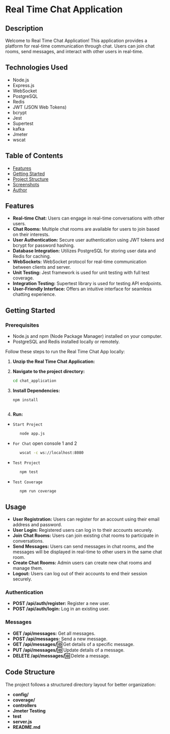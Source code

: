 # Real Time Chat Application

## Description

Welcome to Real Time Chat Application! This application provides a platform for real-time communication through chat. Users can join chat rooms, send messages, and interact with other users in real-time.

## Technologies Used

- Node.js
- Express.js
- WebSocket
- PostgreSQL
- Redis
- JWT (JSON Web Tokens)
- bcrypt
- Jest
- Supertest
- kafka
- Jmeter
- wscat

## Table of Contents

- [Features](#features)
- [Getting Started](#getting-started)
- [Project Structure](#project-structure)
- [Screenshots](#screenshots)
- [Author](#author)

## Features

- **Real-time Chat:** Users can engage in real-time conversations with other users.
- **Chat Rooms:** Multiple chat rooms are available for users to join based on their interests.
- **User Authentication:** Secure user authentication using JWT tokens and bcrypt for password hashing.
- **Database Integration:** Utilizes PostgreSQL for storing user data and Redis for caching.
- **WebSockets:** WebSocket protocol for real-time communication between clients and server.
- **Unit Testing:** Jest framework is used for unit testing with full test coverage.
- **Integration Testing:** Supertest library is used for testing API endpoints.
- **User-Friendly Interface:** Offers an intuitive interface for seamless chatting experience.

## Getting Started

### Prerequisites

- Node.js and npm (Node Package Manager) installed on your computer.
- PostgreSQL and Redis installed locally or remotely.

Follow these steps to run the Real Time Chat App locally:

1. **Unzip the Real Time Chat Application:**

2. **Navigate to the project directory:**

   ```bash
   cd chat_application
   ```

3. **Install Dependencies:**

   ```bash
   npm install
   ```

   ```

   ```

4. **Run:**

- `Start Project`
  ```bash
     node app.js
  ```
- `For Chat`
  open console 1 and 2

  ```bash
     wscat -c ws://localhost:8080

  ```

- `Test Project`

  ```bash
     npm test
  ```

- `Test Coverage`
  ```bash
     npm run coverage
  ```

## Usage

- **User Registration:** Users can register for an account using their email address and password.
- **User Login:** Registered users can log in to their accounts securely.
- **Join Chat Rooms:** Users can join existing chat rooms to participate in conversations.
- **Send Messages:** Users can send messages in chat rooms, and the messages will be displayed in real-time to other users in the same chat room.
- **Create Chat Rooms:** Admin users can create new chat rooms and manage them.
- **Logout:** Users can log out of their accounts to end their session securely.


### Authentication

- **POST /api/auth/register:** Register a new user.
- **POST /api/auth/login:** Log in an existing user.

### Messages

- **GET /api/messages:** Get all messages.
- **POST /api/messages:** Send a new message.
- **GET /api/messages/:id:** Get details of a specific message.
- **PUT /api/messages/:id:** Update details of a message.
- **DELETE /api/messages/:id:** Delete a message.

## Code Structure

The project follows a structured directory layout for better organization:

- **config/**
- **coverage/**
- **controllers**
- **Jmeter Testing**
- **test**
- **server.js**
- **README.md**

